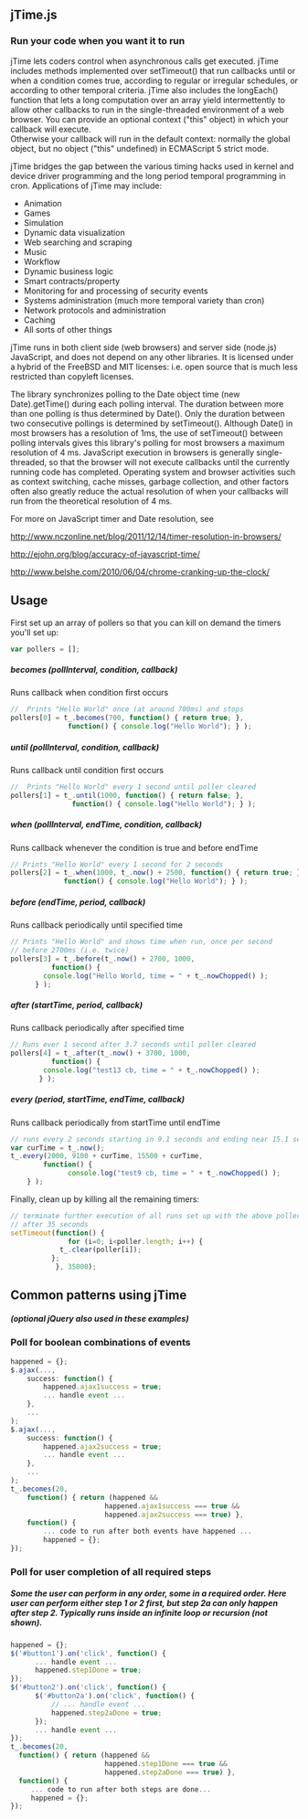 ## jTime.js
### Run your code when you want it to run


jTime lets coders control when asynchronous calls get executed. jTime 
includes methods implemented over setTimeout() that run callbacks 
until or when a condition comes true, according to regular or irregular 
schedules, or according to other temporal criteria.  jTime also 
includes the longEach() function that lets a long computation 
over an array yield intermettently to allow other callbacks to run in 
the single-threaded environment of a web browser. You can provide an 
optional context ("this" object) in which your callback will execute.  
Otherwise your callback will run in the default context: normally the 
global object, but no object ("this" undefined) in ECMAScript 5 strict mode.

jTime bridges the gap between the various timing hacks used in kernel and 
device driver programming and the long period temporal programming in 
cron. Applications of jTime may include:

* Animation
* Games
* Simulation
* Dynamic data visualization
* Web searching and scraping
* Music
* Workflow
* Dynamic business logic
* Smart contracts/property
* Monitoring for and processing of security events
* Systems administration (much more temporal variety than cron)
* Network protocols and administration 
* Caching
* All sorts of other things

jTime runs in both client side (web browsers) and server side (node.js) 
JavaScript, and does not depend on any other libraries. It is licensed 
under a hybrid of the FreeBSD and MIT licenses: i.e. open source that is 
much less restricted than copyleft licenses.

The library synchronizes polling to the Date object time
        (new Date).getTime()
during each polling interval. The duration between more than one
polling is thus determined by Date(). Only the duration between 
two consecutive pollings is determined by setTimeout(). Although
Date() in most browsers has a resolution of 1ms, the use of
setTimeout() between polling intervals gives this library's polling 
for most browsers a maximum resolution of 4 ms.  JavaScript execution in 
browsers is generally single-threaded, so that the browser will not execute 
callbacks until the currently running code has completed.  Operating system and
browser activities such as context switching, cache misses, garbage
collection, and other factors often also greatly reduce the actual
resolution of when your callbacks will run from the theoretical 
resolution of 4 ms.


For more on JavaScript timer and Date resolution, see 

http://www.nczonline.net/blog/2011/12/14/timer-resolution-in-browsers/

http://ejohn.org/blog/accuracy-of-javascript-time/

http://www.belshe.com/2010/06/04/chrome-cranking-up-the-clock/

## Usage
First set up an array of pollers so that you can kill on demand the timers
you'll set up:

``` javascript
var pollers = [];
```


##### becomes (pollInterval, condition, callback) 
Runs callback when condition first occurs

``` javascript
//  Prints "Hello World" once (at around 700ms) and stops
pollers[0] = t_.becomes(700, function() { return true; }, 
              function() { console.log("Hello World"); } );
```


##### until (pollInterval, condition, callback)
Runs callback until condition first occurs

``` javascript
//  Prints "Hello World" every 1 second until poller cleared
pollers[1] = t_.until(1000, function() { return false; }, 
               function() { console.log("Hello World"); } );
```

##### when (pollInterval, endTime, condition, callback)
Runs callback whenever the condition is true and before endTime

``` javascript
// Prints "Hello World" every 1 second for 2 seconds
pollers[2] = t_.when(1000, t_.now() + 2500, function() { return true; }, 
             function() { console.log("Hello World"); } );
```

##### before (endTime, period, callback)
Runs callback periodically until specified time

``` javascript
// Prints "Hello World" and shows time when run, once per second
// before 2700ms (i.e. twice)
pollers[3] = t_.before(t_.now() + 2700, 1000,
          function() { 
	    console.log("Hello World, time = " + t_.nowChopped() ); 
	  } );
```

##### after (startTime, period, callback)
Runs callback periodically after specified time

``` javascript
// Runs ever 1 second after 3.7 seconds until poller cleared
pollers[4] = t_.after(t_.now() + 3700, 1000,
          function() { 
	    console.log("test13 cb, time = " + t_.nowChopped() ); 
	   } );
```

##### every (period, startTime, endTime, callback)
Runs callback periodically from startTime until endTime

``` javascript
// runs every 2 seconds starting in 9.1 seconds and ending near 15.1 seconds
var curTime = t_.now();
t_.every(2000, 9100 + curTime, 15500 + curTime,
        function() { 
	          console.log("test9 cb, time = " + t_.nowChopped() ); 
	} );
```

Finally, clean up by killing all the remaining timers:

``` javascript
// terminate further execution of all runs set up with the above pollers
// after 35 seconds
setTimeout(function() {
              for (i=0; i<poller.length; i++) {
	        t_.clear(poller[i]);
	      };
           }, 35000);
```

## Common patterns using jTime 
##### (optional jQuery also used in these examples)
### Poll for boolean combinations of events

```javascript
happened = {};
$.ajax(...,
    success: function() {
        happened.ajax1success = true; 
        ... handle event ...
    },
    ...
);
$.ajax(...,
    success: function() {
        happened.ajax2success = true; 
        ... handle event ...
    },
    ...
);
t_.becomes(20, 
    function() { return (happened &&
                       happened.ajax1success === true &&
                       happened.ajax2success === true) },
    function() { 
        ... code to run after both events have happened ...
        happened = {};
});
```

### Poll for user completion of all required steps
##### Some the user can perform in any order, some in a required order. Here user can perform either step 1 or 2 first, but step 2a can only happen after step 2. Typically runs inside an infinite loop or recursion (not shown).
```javascript
happened = {};
$('#button1').on('click', function() {
      ... handle event ...
      happened.step1Done = true; 
});
$('#button2').on('click', function() {
      $('#button2a').on('click', function() {
          // ... handle event ...
          happened.step2aDone = true;  
      });
      ... handle event ...
});
t_.becomes(20, 
  function() { return (happened &&
                       happened.step1Done === true &&
                       happened.step2aDone === true) },
  function() { 
     ... code to run after both steps are done...
     happened = {};
});
```

